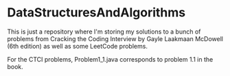 # DataStructuresAndAlgorithms
This is just a repository where I'm storing my solutions to a bunch of problems from Cracking the Coding Interview by Gayle  Laakmaan McDowell (6th edition) as well as some LeetCode problems. 

For the CTCI problems, Problem1_1.java corresponds to problem 1.1 in the book.